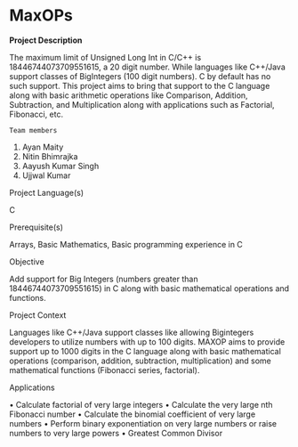 # MaxOPs
<b>Project Description</b>

The maximum limit of Unsigned Long Int in C/C++ is 18446744073709551615, a 20  digit number. While languages like C++/Java support classes of BigIntegers (100 digit numbers). C by default has no such support. This project aims to bring that support to the C language along with basic arithmetic operations like Comparison, Addition, Subtraction, and Multiplication along with applications such as Factorial, Fibonacci, etc.




`Team members `
 
1.	Ayan Maity
2.	Nitin Bhimrajka
3.	Aayush Kumar Singh
4.	Ujjwal Kumar




Project Language(s)

C



Prerequisite(s)

Arrays, Basic Mathematics, Basic programming experience in C


Objective


Add support for Big Integers (numbers greater than 18446744073709551615) in C along with basic mathematical operations and functions.





Project Context


Languages like C++/Java support classes like allowing Bigintegers developers to utilize numbers with up to 100 digits. MAXOP aims to provide support up to 1000 digits in the C language along with basic mathematical operations (comparison, addition, subtraction, multiplication) and some mathematical functions (Fibonacci series, factorial). 





Applications


• Calculate factorial of very large integers
• Calculate the very large nth Fibonacci number
• Calculate the binomial coefficient of very large numbers
• Perform binary exponentiation on very large numbers or raise numbers to very large powers
• Greatest Common Divisor
